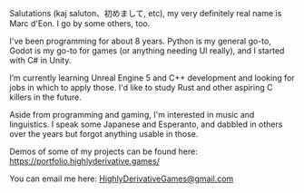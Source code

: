 Salutations (kaj saluton、初めまして, etc), my very definitely real name is Marc d'Eon. I go by some others, too.

I've been programming for about 8 years. Python is my general go-to, Godot is my go-to for games (or anything needing UI really), and I started with C# in Unity.

I’m currently learning Unreal Engine 5 and C++ development and looking for jobs in which to apply those. I'd like to study Rust and other aspiring C killers in the future.

Aside from programming and gaming, I'm interested in music and linguistics. I speak some Japanese and Esperanto, and dabbled in others over the years but forgot anything usable in those.

Demos of some of my projects can be found here: https://portfolio.highlyderivative.games/

You can email me here: HighlyDerivativeGames@gmail.com
